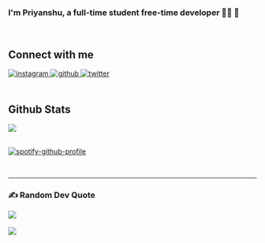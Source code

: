 ### <div align="start">I'm Priyanshu, a full-time student free-time developer 👨‍💻 🚀</div>  

<br/>

## Connect with me  
<div align="start">
<a href="https://instagram.com/antriksh.ig" target="_blank">
<img src=https://img.shields.io/badge/instagram-%23000000.svg?&style=for-the-badge&logo=instagram&logoColor=white alt=instagram style="margin-bottom: 5px;" />
</a>
<a href="https://github.com/codebyps" target="_blank">
<img src=https://img.shields.io/badge/github-%2324292e.svg?&style=for-the-badge&logo=github&logoColor=white alt=github style="margin-bottom: 5px;" />
</a>
<a href="https://twitter.com/antrikshdev" target="_blank">
<img src=https://img.shields.io/badge/twitter-%2300acee.svg?&style=for-the-badge&logo=twitter&logoColor=white alt=twitter style="margin-bottom: 5px;" />
</a> 
</div>  
<br/>  


## Github Stats  
<div align="start"><img src="https://github-readme-stats.vercel.app/api?username=codebyps&show_icons=true&theme=dark&count_private=true&hide_border=true" align="center" /></div>  

<br/>

[![spotify-github-profile](https://spotify-github-profile.vercel.app/api/view?uid=w2ho3okmu9swc7lmk5vtocx5v&cover_image=true&theme=default&show_offline=true&background_color=121212&interchange=true&bar_color_cover=true)](https://github.com/kittinan/spotify-github-profile)

<br/>  

----
<!-- ![](https://github-readme-streak-stats.herokuapp.com/?user=antrikshverma&theme=dark&hide_border=false)
<br/>
![](https://github-readme-stats.vercel.app/api/top-langs/?username=antrikshverma&theme=dark&hide_border=false&include_all_commits=true&count_private=true&layout=compact)
---- -->

### ✍️ Random Dev Quote
<div align="start">
  <img src="https://quotes-github-readme.vercel.app/api?type=horizontal&theme=tokyonight" align="center" />
<!-- ![](https://quotes-github-readme.vercel.app/api?type=horizontal&theme=tokyonight) -->
</div><br/>

<div align="start">
<img src="https://komarev.com/ghpvc/?username=codebyps&&style=flat-rounded" align="center" />
</div>  
<br/>  
